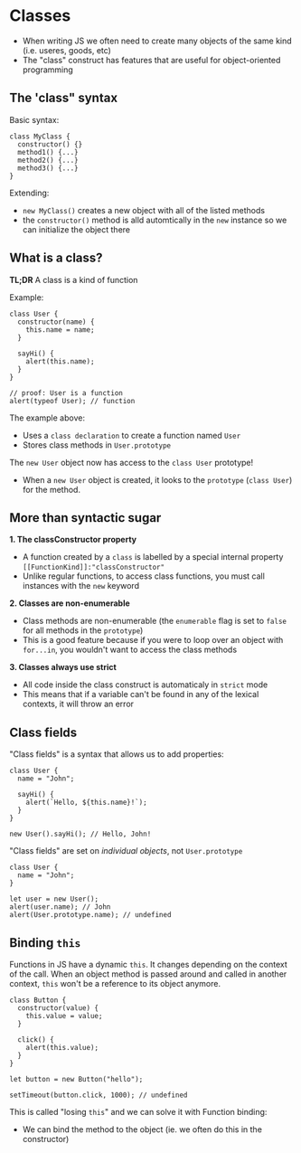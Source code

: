 # Classes

- When writing JS we often need to create many objects of the same kind (i.e. useres, goods, etc)
- The "class" construct has features that are useful for object-oriented programming

## The 'class" syntax

Basic syntax: 
```
class MyClass {
  constructor() {}
  method1() {...}
  method2() {...}
  method3() {...}
}
```

Extending:
- `new MyClass()` creates a new object with all of the listed methods 
- the `constructor()` method is alld automtically in the `new` instance so we can initialize the object there

## What is a class?

**TL;DR** A class is a kind of function

Example: 
```
class User {
  constructor(name) { 
    this.name = name;
  }
  
  sayHi() {
    alert(this.name);
  }
}

// proof: User is a function
alert(typeof User); // function
```
The example above:
- Uses a `class declaration` to create a function named `User`
- Stores class methods in `User.prototype`

The `new User` object now has access to the `class User` prototype!
- When a `new User` object is created, it looks to the `prototype` (`class User`) for the method.

## More than syntactic sugar

**1. The classConstructor property**
- A function created by a `class` is labelled by a special internal property `[[FunctionKind]]:"classConstructor"`
- Unlike regular functions, to access class functions, you must call instances with the `new` keyword

**2. Classes are non-enumerable**
- Class methods are non-enumerable (the `enumerable` flag is set to `false` for all methods in the `prototype`)
- This is a good feature because if you were to loop over an object with `for...in`, you wouldn't want to access the class methods

**3. Classes always use strict**
- All code inside the class construct is automaticaly in `strict` mode
- This means that if a variable can't be found in any of the lexical contexts, it will throw an error

## Class fields

"Class fields" is a syntax that allows us to add properties:
```
class User {
  name = "John";

  sayHi() {
    alert(`Hello, ${this.name}!`);
  }
}

new User().sayHi(); // Hello, John!
```

"Class fields" are set on _individual objects_, not `User.prototype`
```
class User {
  name = "John";
}

let user = new User();
alert(user.name); // John
alert(User.prototype.name); // undefined
```

## Binding `this`

Functions in JS have a dynamic `this`. It changes depending on the context of the call.
When an object method is passed around and called in another context, `this` won't be a reference to its object anymore. 

```
class Button {
  constructor(value) {
    this.value = value;
  }

  click() {
    alert(this.value);
  }
}

let button = new Button("hello");

setTimeout(button.click, 1000); // undefined
```

This is called "losing `this`" and we can solve it with Function binding:
- We can bind the method to the object (ie. we often do this in the constructor)





